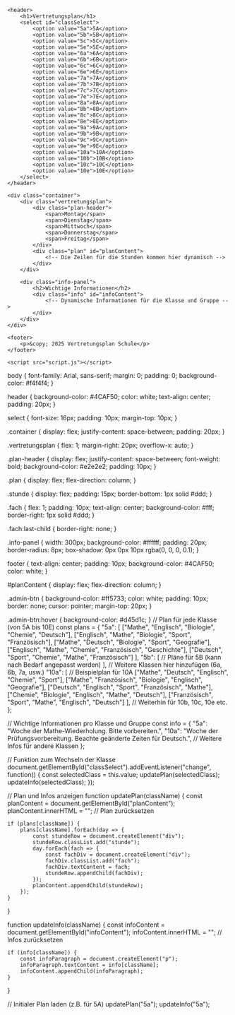 <!DOCTYPE html>
<html lang="de">
<head>
    <meta charset="UTF-8">
    <meta name="viewport" content="width=device-width, initial-scale=1.0">
    <title>Vertretungsplan</title>
    <link rel="stylesheet" href="styles.css">
</head>
<body>

    <header>
        <h1>Vertretungsplan</h1>
        <select id="classSelect">
            <option value="5a">5A</option>
            <option value="5b">5B</option>
            <option value="5c">5C</option>
            <option value="5e">5E</option>
            <option value="6a">6A</option>
            <option value="6b">6B</option>
            <option value="6c">6C</option>
            <option value="6e">6E</option>
            <option value="7a">7A</option>
            <option value="7b">7B</option>
            <option value="7c">7C</option>
            <option value="7e">7E</option>
            <option value="8a">8A</option>
            <option value="8b">8B</option>
            <option value="8c">8C</option>
            <option value="8e">8E</option>
            <option value="9a">9A</option>
            <option value="9b">9B</option>
            <option value="9c">9C</option>
            <option value="9e">9E</option>
            <option value="10a">10A</option>
            <option value="10b">10B</option>
            <option value="10c">10C</option>
            <option value="10e">10E</option>
        </select>
    </header>

    <div class="container">
        <div class="vertretungsplan">
            <div class="plan-header">
                <span>Montag</span>
                <span>Dienstag</span>
                <span>Mittwoch</span>
                <span>Donnerstag</span>
                <span>Freitag</span>
            </div>
            <div class="plan" id="planContent">
                <!-- Die Zeilen für die Stunden kommen hier dynamisch -->
            </div>
        </div>

        <div class="info-panel">
            <h2>Wichtige Informationen</h2>
            <div class="info" id="infoContent">
                <!-- Dynamische Informationen für die Klasse und Gruppe -->
            </div>
        </div>
    </div>

    <footer>
        <p>&copy; 2025 Vertretungsplan Schule</p>
    </footer>

    <script src="script.js"></script>
</body>
</html>
body {
    font-family: Arial, sans-serif;
    margin: 0;
    padding: 0;
    background-color: #f4f4f4;
}

header {
    background-color: #4CAF50;
    color: white;
    text-align: center;
    padding: 20px;
}

select {
    font-size: 16px;
    padding: 10px;
    margin-top: 10px;
}

.container {
    display: flex;
    justify-content: space-between;
    padding: 20px;
}

.vertretungsplan {
    flex: 1;
    margin-right: 20px;
    overflow-x: auto;
}

.plan-header {
    display: flex;
    justify-content: space-between;
    font-weight: bold;
    background-color: #e2e2e2;
    padding: 10px;
}

.plan {
    display: flex;
    flex-direction: column;
}

.stunde {
    display: flex;
    padding: 15px;
    border-bottom: 1px solid #ddd;
}

.fach {
    flex: 1;
    padding: 10px;
    text-align: center;
    background-color: #fff;
    border-right: 1px solid #ddd;
}

.fach:last-child {
    border-right: none;
}

.info-panel {
    width: 300px;
    background-color: #ffffff;
    padding: 20px;
    border-radius: 8px;
    box-shadow: 0px 0px 10px rgba(0, 0, 0, 0.1);
}

footer {
    text-align: center;
    padding: 10px;
    background-color: #4CAF50;
    color: white;
}

#planContent {
    display: flex;
    flex-direction: column;
}

.admin-btn {
    background-color: #ff5733;
    color: white;
    padding: 10px;
    border: none;
    cursor: pointer;
    margin-top: 20px;
}

.admin-btn:hover {
    background-color: #d45d1c;
}
// Plan für jede Klasse (von 5A bis 10E)
const plans = {
    "5a": [
        ["Mathe", "Englisch", "Biologie", "Chemie", "Deutsch"],
        ["Englisch", "Mathe", "Biologie", "Sport", "Französisch"],
        ["Mathe", "Deutsch", "Biologie", "Sport", "Geografie"],
        ["Englisch", "Mathe", "Chemie", "Französisch", "Geschichte"],
        ["Deutsch", "Sport", "Chemie", "Mathe", "Französisch"]
    ],
    "5b": [
        // Pläne für 5B (kann nach Bedarf angepasst werden)
    ],
    // Weitere Klassen hier hinzufügen (6a, 6b, 7a, usw.)
    "10a": [
        // Beispielplan für 10A
        ["Mathe", "Deutsch", "Englisch", "Chemie", "Sport"],
        ["Mathe", "Französisch", "Biologie", "Englisch", "Geografie"],
        ["Deutsch", "Englisch", "Sport", "Französisch", "Mathe"],
        ["Chemie", "Biologie", "Englisch", "Mathe", "Deutsch"],
        ["Französisch", "Sport", "Mathe", "Englisch", "Deutsch"]
    ],
    // Weiterhin für 10b, 10c, 10e etc.
};

// Wichtige Informationen pro Klasse und Gruppe
const info = {
    "5a": "Woche der Mathe-Wiederholung. Bitte vorbereiten.",
    "10a": "Woche der Prüfungsvorbereitung. Beachte geänderte Zeiten für Deutsch.",
    // Weitere Infos für andere Klassen
};

// Funktion zum Wechseln der Klasse
document.getElementById("classSelect").addEventListener("change", function() {
    const selectedClass = this.value;
    updatePlan(selectedClass);
    updateInfo(selectedClass);
});

// Plan und Infos anzeigen
function updatePlan(className) {
    const planContent = document.getElementById("planContent");
    planContent.innerHTML = ""; // Plan zurücksetzen

    if (plans[className]) {
        plans[className].forEach(day => {
            const stundeRow = document.createElement("div");
            stundeRow.classList.add("stunde");
            day.forEach(fach => {
                const fachDiv = document.createElement("div");
                fachDiv.classList.add("fach");
                fachDiv.textContent = fach;
                stundeRow.appendChild(fachDiv);
            });
            planContent.appendChild(stundeRow);
        });
    }
}

function updateInfo(className) {
    const infoContent = document.getElementById("infoContent");
    infoContent.innerHTML = ""; // Infos zurücksetzen

    if (info[className]) {
        const infoParagraph = document.createElement("p");
        infoParagraph.textContent = info[className];
        infoContent.appendChild(infoParagraph);
    }
}

// Initialer Plan laden (z.B. für 5A)
updatePlan("5a");
updateInfo("5a");
